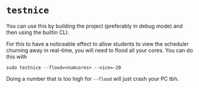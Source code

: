 # `testnice`

You can use this by building the project (preferably in debug mode) and then 
using the builtin CLI.

For this to have a noticeable effect to allow students to view the scheduler
churning away in real-time, you will need to flood all your cores. You can 
do this with 

```
sudo testnice --flood=<numcores> --nice=-20
```

Doing a number that is too high for `--flood` will just crash your PC tbh.
